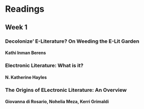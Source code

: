 # Readings

## Week 1

### Decolonize’ E-Literature? On Weeding the E-Lit Garden
#### Kathi Inman Berens



### Electronic Literature: What is it?
#### N. Katherine Hayles



### The Origins of ELectronic Literature: An Overview
#### Giovanna di Rosario, Nohelia Meza, Kerri Grimaldi
